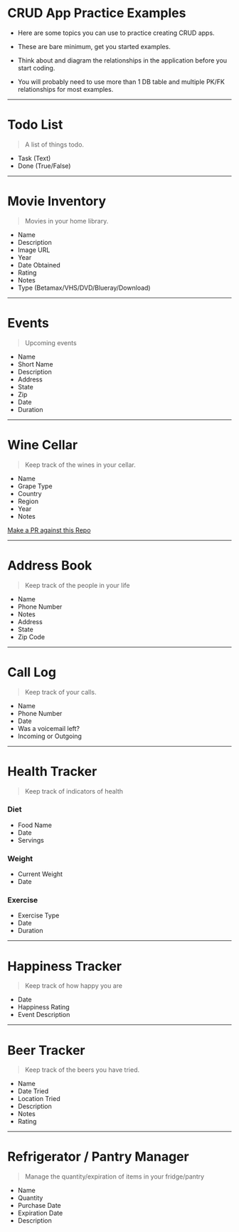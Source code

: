 
# CRUD App Practice Examples

* Here are some topics you can use to practice creating CRUD apps.

* These are bare minimum, get you started examples.

* Think about and diagram the relationships in the application before you start coding.

* You will probably need to use more than 1 DB table and multiple PK/FK relationships for most examples.

---

# Todo List

> A list of things todo.

* Task (Text)
* Done (True/False)

---

# Movie Inventory

> Movies in your home library.

* Name
* Description
* Image URL
* Year
* Date Obtained
* Rating
* Notes
* Type (Betamax/VHS/DVD/Blueray/Download)

---

# Events

> Upcoming events

* Name
* Short Name
* Description
* Address
* State
* Zip
* Date
* Duration

---

# Wine Cellar

> Keep track of the wines in your cellar.

* Name
* Grape Type
* Country
* Region
* Year
* Notes

[Make a PR against this Repo](https://github.com/gSchool/wine-cellar-api)

---

# Address Book

> Keep track of the people in your life

* Name
* Phone Number
* Notes
* Address
* State
* Zip Code

---

# Call Log

> Keep track of your calls.

* Name
* Phone Number
* Date
* Was a voicemail left?
* Incoming or Outgoing

---

# Health Tracker

> Keep track of indicators of health

### Diet

* Food Name
* Date
* Servings

### Weight

* Current Weight
* Date

### Exercise

* Exercise Type
* Date
* Duration

---

# Happiness Tracker

> Keep track of how happy you are

* Date
* Happiness Rating
* Event Description

---

# Beer Tracker

> Keep track of the beers you have tried.

* Name
* Date Tried
* Location Tried
* Description
* Notes
* Rating

---

# Refrigerator / Pantry Manager

> Manage the quantity/expiration of items in your fridge/pantry

* Name
* Quantity
* Purchase Date
* Expiration Date
* Description
